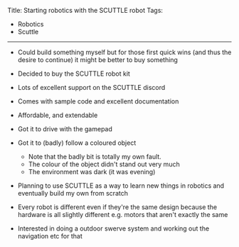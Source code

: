 Title: Starting robotics with the SCUTTLE robot
Tags:

- Robotics
- Scuttle

---

- Could build something myself but for those first quick wins (and thus the desire to continue) it might be better
  to buy something
- Decided to buy the SCUTTLE robot kit
- Lots of excellent support on the SCUTTLE discord
- Comes with sample code and excellent documentation
- Affordable, and extendable
- Got it to drive with the gamepad
- Got it to (badly) follow a coloured object
  - Note that the badly bit is totally my own fault.
  - The colour of the object didn't stand out very much
  - The environment was dark (it was evening)
- Planning to use SCUTTLE as a way to learn new things in robotics and eventually build my own
  from scratch
- Every robot is different even if they're the same design because the hardware is all slightly different
  e.g. motors that aren't exactly the same

- Interested in doing a outdoor swerve system and working out the navigation etc for that